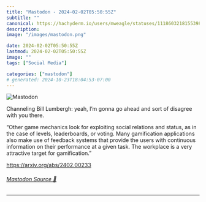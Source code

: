 ```yaml
---
title: "Mastodon - 2024-02-02T05:50:55Z"
subtitle: ""
canonical: https://hachyderm.io/users/mweagle/statuses/111860321815539883
description:
image: "/images/mastodon.png"

date: 2024-02-02T05:50:55Z
lastmod: 2024-02-02T05:50:55Z
image: ""
tags: ["Social Media"]

categories: ["mastodon"]
# generated: 2024-10-23T18:04:53-07:00
---
```

![Mastodon](/images/mastodon.png)

<p>Channeling Bill Lumbergh: yeah, I’m gonna go ahead and sort of disagree with you there.</p><p>“Other game mechanics look for exploiting social relations and status, as in the case of levels, leaderboards, or voting. Many gamification applications also make use of feedback systems that provide the users with continuous information on their performance at a given task. The workplace is a very attractive target for gamification.”</p><p><a href="https://arxiv.org/abs/2402.00233" target="_blank" rel="nofollow noopener noreferrer" translate="no"><span class="invisible">https://</span><span class="">arxiv.org/abs/2402.00233</span><span class="invisible"></span></a></p>


###### [Mastodon Source 🐘](https://hachyderm.io/@mweagle/111860321815539883)

___
